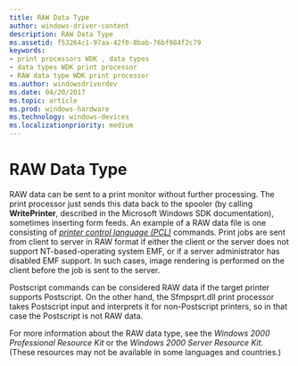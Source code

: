 ```yaml
---
title: RAW Data Type
author: windows-driver-content
description: RAW Data Type
ms.assetid: f53264c1-97aa-42f0-8bab-76bf984f2c79
keywords:
- print processors WDK , data types
- data types WDK print processor
- RAW data type WDK print processor
ms.author: windowsdriverdev
ms.date: 04/20/2017
ms.topic: article
ms.prod: windows-hardware
ms.technology: windows-devices
ms.localizationpriority: medium
---
```


# RAW Data Type





RAW data can be sent to a print monitor without further processing. The print processor just sends this data back to the spooler (by calling **WritePrinter**, described in the Microsoft Windows SDK documentation), sometimes inserting form feeds. An example of a RAW data file is one consisting of [*printer control language (PCL)*](https://msdn.microsoft.com/library/windows/hardware/ff556325#wdkgloss-printer-control-language--pcl-) commands. Print jobs are sent from client to server in RAW format if either the client or the server does not support NT-based-operating system EMF, or if a server administrator has disabled EMF support. In such cases, image rendering is performed on the client before the job is sent to the server.

Postscript commands can be considered RAW data if the target printer supports Postscript. On the other hand, the Sfmpsprt.dll print processor takes Postscript input and interprets it for non-Postscript printers, so in that case the Postscript is not RAW data.

For more information about the RAW data type, see the *Windows 2000 Professional Resource Kit* or the *Windows 2000 Server Resource Kit*. (These resources may not be available in some languages and countries.)

 

 





